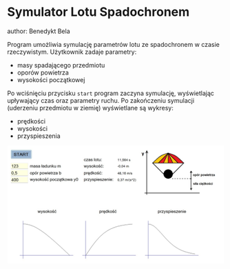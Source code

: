 # Symulator Lotu Spadochronem

author: Benedykt Bela

Program umożliwia symulację parametrów lotu ze spadochronem w czasie rzeczywistym. Użytkownik zadaje parametry:
* masy spadającego przedmiotu
* oporów powietrza
* wysokości początkowej

Po wciśnięciu przycisku `start` program zaczyna symulację, wyświetlając upływający czas oraz parametry ruchu. Po zakończeniu symulacji (uderzeniu przedmiotu w ziemię) wyświetlane są wykresy: 
* prędkości
* wysokości
* przyspieszenia

![Screen okna programu.](/Program_Screen.jpg)
  
